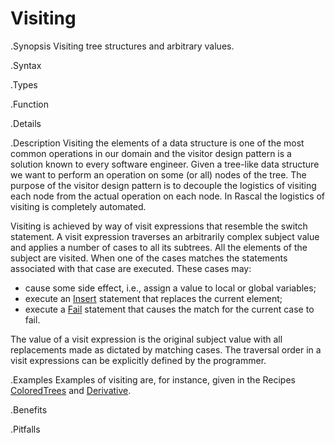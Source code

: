 # Visiting

.Synopsis
Visiting tree structures and arbitrary values.

.Syntax

.Types

.Function

.Details

.Description
Visiting the elements of a data structure is one of the most common operations in our domain 
and the visitor design pattern is a solution known to every software engineer. 
Given a tree-like data structure we want to perform an operation on some (or all) nodes of the tree. The purpose of the visitor design pattern is to decouple the logistics of visiting each node from the actual operation on each node. In Rascal the logistics of visiting is completely automated.

Visiting is achieved by way of visit expressions that resemble the switch statement. A visit expression traverses an arbitrarily complex subject value and applies a number of cases to all its subtrees. 
All the elements of the subject are visited. When one of the cases matches the statements associated 
with that case are executed. These cases may:

*  cause some side effect, i.e., assign a value to local or global variables;
*  execute an [Insert]((Rascal:Statements-Insert)) statement that replaces the current element;
*  execute a [Fail]((Rascal:Statements-Fail)) statement that causes the match for 
   the current case to fail.

The value of a visit expression is the original subject value with all replacements made as dictated by matching cases. 
The traversal order in a visit expressions can be explicitly defined by the programmer. 

.Examples
Examples of visiting are, for instance, given in the Recipes 
[ColoredTrees]((Recipes:Common-ColoredTrees)) and [Derivative]((Recipes:Common-Derivative)).

.Benefits

.Pitfalls

